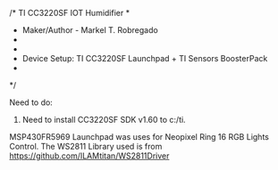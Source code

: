 /* TI CC3220SF IOT Humidifier
 * 
 * Maker/Author - Markel T. Robregado
 *
 *                        
 * Device Setup: TI CC3220SF Launchpad + TI Sensors BoosterPack
 *
 */

Need to do:

1. Need to install CC3220SF SDK v1.60 to c:/ti.

MSP430FR5969 Launchpad was uses for Neopixel Ring 16 RGB Lights Control. 
The WS2811 Library used is from https://github.com/ILAMtitan/WS2811Driver
   

   

